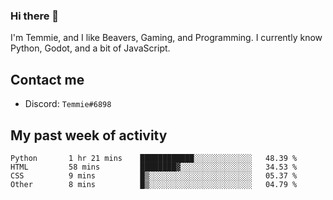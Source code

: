 ### Hi there 👋
I'm Temmie, and I like Beavers, Gaming, and Programming. I currently know Python, Godot, and a bit of JavaScript.

## Contact me
* Discord: `Temmie#6898`

## My past week of activity
<!--START_SECTION:waka-->

```text
Python       1 hr 21 mins    ████████████░░░░░░░░░░░░░   48.39 %
HTML         58 mins         ████████▓░░░░░░░░░░░░░░░░   34.53 %
CSS          9 mins          █▒░░░░░░░░░░░░░░░░░░░░░░░   05.37 %
Other        8 mins          █▒░░░░░░░░░░░░░░░░░░░░░░░   04.79 %
```

<!--END_SECTION:waka-->
